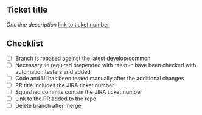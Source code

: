 ## Ticket title
_One line description_
[link to ticket number]()

## Checklist

- [ ] Branch is rebased against the latest develop/common
- [ ] Necessary `id` required prepended with `"test-"` have been checked with automation testers and added
- [ ] Code and UI has been tested manually after the additional changes
- [ ] PR title includes the JIRA ticket number
- [ ] Squashed commits contain the JIRA ticket number
- [ ] Link to the PR added to the repo
- [ ] Delete branch after merge
